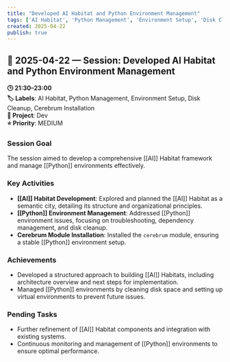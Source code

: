 ```yaml
---
title: "Developed AI Habitat and Python Environment Management"
tags: ['AI Habitat', 'Python Management', 'Environment Setup', 'Disk Cleanup', 'Cerebrum Installation']
created: 2025-04-22
publish: true
---
```


## 📅 2025-04-22 — Session: Developed AI Habitat and Python Environment Management

**🕒 21:30–23:00**  
**🏷️ Labels**: AI Habitat, Python Management, Environment Setup, Disk Cleanup, Cerebrum Installation  
**📂 Project**: Dev  
**⭐ Priority**: MEDIUM  


### Session Goal
The session aimed to develop a comprehensive [[AI]] Habitat framework and manage [[Python]] environments effectively.

### Key Activities
- **[[AI]] Habitat Development**: Explored and planned the [[AI]] Habitat as a semantic city, detailing its structure and organizational principles.
- **[[Python]] Environment Management**: Addressed [[Python]] environment issues, focusing on troubleshooting, dependency management, and disk cleanup.
- **Cerebrum Module Installation**: Installed the `cerebrum` module, ensuring a stable [[Python]] environment setup.

### Achievements
- Developed a structured approach to building [[AI]] Habitats, including architecture overview and next steps for implementation.
- Managed [[Python]] environments by cleaning disk space and setting up virtual environments to prevent future issues.

### Pending Tasks
- Further refinement of [[AI]] Habitat components and integration with existing systems.
- Continuous monitoring and management of [[Python]] environments to ensure optimal performance.
